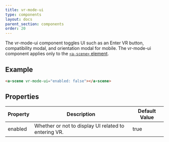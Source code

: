 ```yaml
---
title: vr-mode-ui
type: components
layout: docs
parent_section: components
order: 20
---
```


The vr-mode-ui component toggles UI such as an Enter VR button, compatibility modal, and orientation modal for mobile. The vr-mode-ui component applies only to the [`<a-scene>` element][scene].

## Example

```html
<a-scene vr-mode-ui="enabled: false"></a-scene>
```

## Properties

| Property | Description                                          | Default Value |
|----------|------------------------------------------------------|---------------|
| enabled  | Whether or not to display UI related to entering VR. | true          |

[scene]: ../core/scene.md
